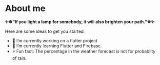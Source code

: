 # About me


**✨☸"If you light a lamp for somebody, it will also brighten your path."☸✨**

Here are some ideas to get you started:

- 🔭 I’m currently working on a flutter project.
- 🌱 I’m currently learning Flutter and Firebase.
- ⚡ Fun fact: The percentage in the weather forecast is not for probablity of rain.

<!-- 👯 I’m looking to collaborate on ...
- 🤔 I’m looking for help with study guidelines.
- 💬 Ask me about ...
- 📫 How to reach me: ...
- 😄 Pronouns: ...-->
